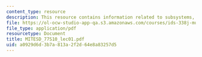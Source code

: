 ```yaml
---
content_type: resource
description: This resource contains information related to subsystems, and MDO.
file: https://ol-ocw-studio-app-qa.s3.amazonaws.com/courses/ids-338j-multidisciplinary-system-design-optimization-spring-2010/a0929d6d3b7a813a2f2d64e8a83257d5_MITESD_77S10_lec01.pdf
file_type: application/pdf
resourcetype: Document
title: MITESD_77S10_lec01.pdf
uid: a0929d6d-3b7a-813a-2f2d-64e8a83257d5
---
```

